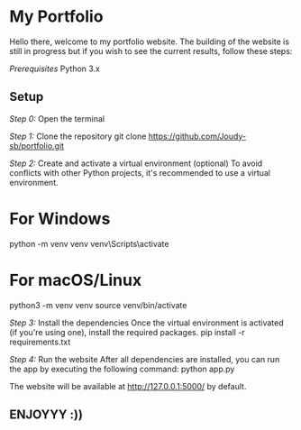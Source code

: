 # My Portfolio

Hello there, welcome to my portfolio website. The building of the website is still in progress but if you wish to see the current results, follow these steps:

_Prerequisites_
Python 3.x

## Setup

*Step 0:* Open the terminal

*Step 1:* Clone the repository
git clone https://github.com/Joudy-sb/portfolio.git

*Step 2:* Create and activate a virtual environment (optional)
To avoid conflicts with other Python projects, it's recommended to use a virtual environment.

# For Windows
python -m venv venv
venv\Scripts\activate

# For macOS/Linux
python3 -m venv venv
source venv/bin/activate

*Step 3:* Install the dependencies
Once the virtual environment is activated (if you're using one), install the required packages.
pip install -r requirements.txt

*Step 4:* Run the website
After all dependencies are installed, you can run the app by executing the following command:
python app.py

The website will be available at http://127.0.0.1:5000/ by default.

## ENJOYYY :))
